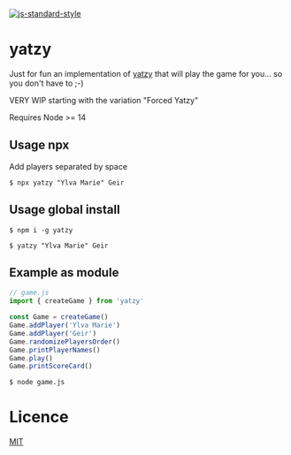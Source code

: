 [![js-standard-style](https://img.shields.io/badge/code%20style-standard-brightgreen.svg?style=flat)](https://github.com/feross/standard)

# yatzy

Just for fun an implementation of [yatzy](https://en.wikipedia.org/wiki/Yatzy) that will play the game for you... so you don't have to ;-)

VERY WIP starting with the variation "Forced Yatzy"

Requires Node >= 14

## Usage npx

Add players separated by space

```
$ npx yatzy "Ylva Marie" Geir
```

## Usage global install

```
$ npm i -g yatzy
```

```
$ yatzy "Ylva Marie" Geir
```

## Example as module

```JavaScript
// game.js
import { createGame } from 'yatzy'

const Game = createGame()
Game.addPlayer('Ylva Marie')
Game.addPlayer('Geir')
Game.randomizePlayersOrder()
Game.printPlayerNames()
Game.play()
Game.printScoreCard()
```

```
$ node game.js
```

# Licence

[MIT](LICENSE)